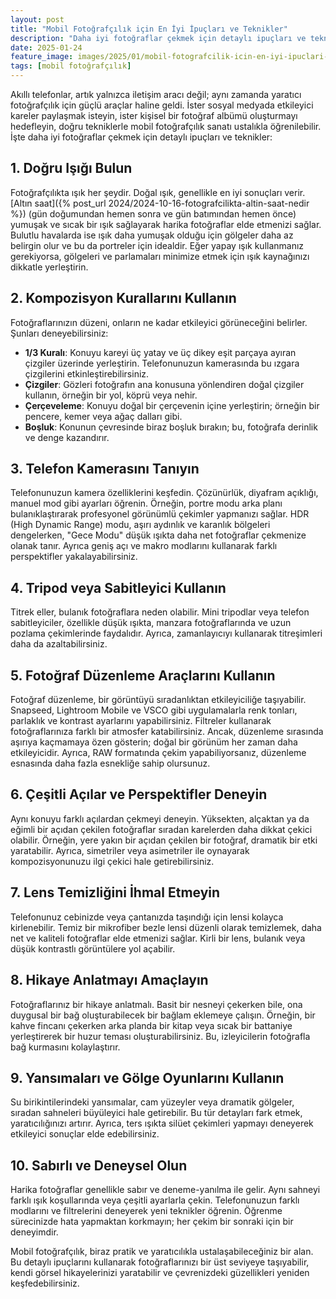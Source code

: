 ```yaml
---
layout: post
title: "Mobil Fotoğrafçılık için En İyi İpuçları ve Teknikler"
description: "Daha iyi fotoğraflar çekmek için detaylı ipuçları ve teknikler."
date: 2025-01-24
feature_image: images/2025/01/mobil-fotografcilik-icin-en-iyi-ipuclari-ve-teknikler.jpg
tags: [mobil fotoğrafçılık]
---
```


Akıllı telefonlar, artık yalnızca iletişim aracı değil; aynı zamanda yaratıcı fotoğrafçılık için güçlü araçlar haline geldi. İster sosyal medyada etkileyici kareler paylaşmak isteyin, ister kişisel bir fotoğraf albümü oluşturmayı hedefleyin, doğru tekniklerle mobil fotoğrafçılık sanatı ustalıkla öğrenilebilir. İşte daha iyi fotoğraflar çekmek için detaylı ipuçları ve teknikler:

<!--more-->

## 1. Doğru Işığı Bulun

Fotoğrafçılıkta ışık her şeydir. Doğal ışık, genellikle en iyi sonuçları verir. [Altın saat]({% post_url 2024/2024-10-16-fotografcilikta-altin-saat-nedir %}) (gün doğumundan hemen sonra ve gün batımından hemen önce) yumuşak ve sıcak bir ışık sağlayarak harika fotoğraflar elde etmenizi sağlar. Bulutlu havalarda ise ışık daha yumuşak olduğu için gölgeler daha az belirgin olur ve bu da portreler için idealdir. Eğer yapay ışık kullanmanız gerekiyorsa, gölgeleri ve parlamaları minimize etmek için ışık kaynağınızı dikkatle yerleştirin.

## 2. Kompozisyon Kurallarını Kullanın

Fotoğraflarınızın düzeni, onların ne kadar etkileyici görüneceğini belirler. Şunları deneyebilirsiniz:

- **1/3 Kuralı**: Konuyu kareyi üç yatay ve üç dikey eşit parçaya ayıran çizgiler üzerinde yerleştirin. Telefonunuzun kamerasında bu ızgara çizgilerini etkinleştirebilirsiniz.
- **Çizgiler**: Gözleri fotoğrafın ana konusuna yönlendiren doğal çizgiler kullanın, örneğin bir yol, köprü veya nehir.
- **Çerçeveleme**: Konuyu doğal bir çerçevenin içine yerleştirin; örneğin bir pencere, kemer veya ağaç dalları gibi.
- **Boşluk**: Konunun çevresinde biraz boşluk bırakın; bu, fotoğrafa derinlik ve denge kazandırır.

## 3. Telefon Kamerasını Tanıyın

Telefonunuzun kamera özelliklerini keşfedin. Çözünürlük, diyafram açıklığı, manuel mod gibi ayarları öğrenin. Örneğin, portre modu arka planı bulanıklaştırarak profesyonel görünümlü çekimler yapmanızı sağlar. HDR (High Dynamic Range) modu, aşırı aydınlık ve karanlık bölgeleri dengelerken, "Gece Modu" düşük ışıkta daha net fotoğraflar çekmenize olanak tanır. Ayrıca geniş açı ve makro modlarını kullanarak farklı perspektifler yakalayabilirsiniz.

## 4. Tripod veya Sabitleyici Kullanın

Titrek eller, bulanık fotoğraflara neden olabilir. Mini tripodlar veya telefon sabitleyiciler, özellikle düşük ışıkta, manzara fotoğraflarında ve uzun pozlama çekimlerinde faydalıdır. Ayrıca, zamanlayıcıyı kullanarak titreşimleri daha da azaltabilirsiniz.

## 5. Fotoğraf Düzenleme Araçlarını Kullanın

Fotoğraf düzenleme, bir görüntüyü sıradanlıktan etkileyiciliğe taşıyabilir. Snapseed, Lightroom Mobile ve VSCO gibi uygulamalarla renk tonları, parlaklık ve kontrast ayarlarını yapabilirsiniz. Filtreler kullanarak fotoğraflarınıza farklı bir atmosfer katabilirsiniz. Ancak, düzenleme sırasında aşırıya kaçmamaya özen gösterin; doğal bir görünüm her zaman daha etkileyicidir. Ayrıca, RAW formatında çekim yapabiliyorsanız, düzenleme esnasında daha fazla esnekliğe sahip olursunuz.

## 6. Çeşitli Açılar ve Perspektifler Deneyin

Aynı konuyu farklı açılardan çekmeyi deneyin. Yüksekten, alçaktan ya da eğimli bir açıdan çekilen fotoğraflar sıradan karelerden daha dikkat çekici olabilir. Örneğin, yere yakın bir açıdan çekilen bir fotoğraf, dramatik bir etki yaratabilir. Ayrıca, simetriler veya asimetriler ile oynayarak kompozisyonunuzu ilgi çekici hale getirebilirsiniz.

## 7. Lens Temizliğini İhmal Etmeyin

Telefonunuz cebinizde veya çantanızda taşındığı için lensi kolayca kirlenebilir. Temiz bir mikrofiber bezle lensi düzenli olarak temizlemek, daha net ve kaliteli fotoğraflar elde etmenizi sağlar. Kirli bir lens, bulanık veya düşük kontrastlı görüntülere yol açabilir.

## 8. Hikaye Anlatmayı Amaçlayın

Fotoğraflarınız bir hikaye anlatmalı. Basit bir nesneyi çekerken bile, ona duygusal bir bağ oluşturabilecek bir bağlam eklemeye çalışın. Örneğin, bir kahve fincanı çekerken arka planda bir kitap veya sıcak bir battaniye yerleştirerek bir huzur teması oluşturabilirsiniz. Bu, izleyicilerin fotoğrafla bağ kurmasını kolaylaştırır.

## 9. Yansımaları ve Gölge Oyunlarını Kullanın

Su birikintilerindeki yansımalar, cam yüzeyler veya dramatik gölgeler, sıradan sahneleri büyüleyici hale getirebilir. Bu tür detayları fark etmek, yaratıcılığınızı artırır. Ayrıca, ters ışıkta silüet çekimleri yapmayı deneyerek etkileyici sonuçlar elde edebilirsiniz.

## 10. Sabırlı ve Deneysel Olun

Harika fotoğraflar genellikle sabır ve deneme-yanılma ile gelir. Aynı sahneyi farklı ışık koşullarında veya çeşitli ayarlarla çekin. Telefonunuzun farklı modlarını ve filtrelerini deneyerek yeni teknikler öğrenin. Öğrenme sürecinizde hata yapmaktan korkmayın; her çekim bir sonraki için bir deneyimdir.

Mobil fotoğrafçılık, biraz pratik ve yaratıcılıkla ustalaşabileceğiniz bir alan. Bu detaylı ipuçlarını kullanarak fotoğraflarınızı bir üst seviyeye taşıyabilir, kendi görsel hikayelerinizi yaratabilir ve çevrenizdeki güzellikleri yeniden keşfedebilirsiniz.